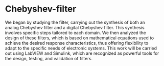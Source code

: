 # Chebyshev-filter
We began by studying the filter, carrying out the synthesis of both an analog Chebyshev filter and a digital Chebyshev filter. This synthesis involves specific steps tailored to each domain. We then analyzed the design of these filters, which is based on mathematical equations used to achieve the desired response characteristics, thus offering flexibility to adapt to the specific needs of electronic systems. This work will be carried out using LabVIEW and Simulink, which are recognized as powerful tools for the design, testing, and validation of filters.

